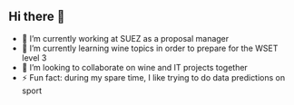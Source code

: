 ## Hi there 👋

- 🔭 I’m currently working at SUEZ as a proposal manager
- 🌱 I’m currently learning wine topics in order to prepare for the WSET level 3
- 👯 I’m looking to collaborate on wine and IT projects together
- ⚡ Fun fact: during my spare time, I like trying to do data predictions on sport

